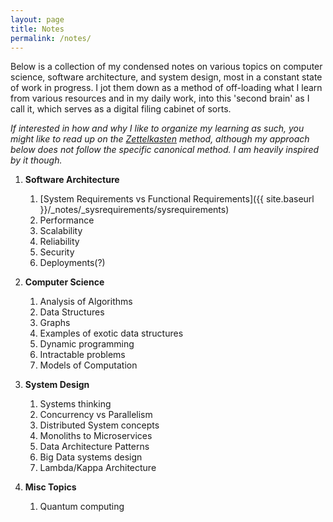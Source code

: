 ```yaml
---
layout: page
title: Notes
permalink: /notes/
---
```



Below is a collection of my condensed notes on various topics on computer science, software architecture, and system design, most in a constant state of work in progress. 
I jot them down as a method of off-loading what I learn from various resources and in my daily work, into this 'second brain' as I call it, which serves 
as a digital filing cabinet of sorts.

_If interested in how and why I like to organize my learning as such, you might like to read up on the [Zettelkasten](https://zenkit.com/en/blog/a-beginners-guide-to-the-zettelkasten-method/) method, although my approach below
does not follow the specific canonical method. I am heavily inspired by it though._

1. **Software Architecture**
    1. [System Requirements vs Functional Requirements]({{ site.baseurl }}/_notes/_sysrequirements/sysrequirements)
    2. Performance
    3. Scalability
    4. Reliability
    5. Security
    6. Deployments(?)

2. **Computer Science**
    1. Analysis of Algorithms
    2. Data Structures
    3. Graphs
    4. Examples of exotic data structures
    5. Dynamic programming
    6. Intractable problems
    7. Models of Computation

3. **System Design**
    1. Systems thinking
    2. Concurrency vs Parallelism
    3. Distributed System concepts
    4. Monoliths to Microservices
    5. Data Architecture Patterns
    6. Big Data systems design
    7. Lambda/Kappa Architecture

4. **Misc Topics**
    1. Quantum computing










